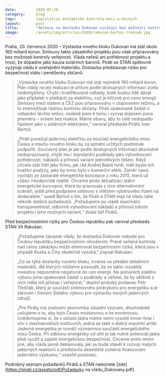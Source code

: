 ```yaml
---
date:         2020-07-20
category:     blog
tags:         legislativa energetika kontrola-moci-a-mocnych
layout:       post
title:        "Smlouvy na dostavbu Dukovan vznikají bez možnosti kontroly veřejnosti. Vláda neřeší potřebnost projektu za 160 miliard korun, tvrdí Piráti a STAN"
image:        /assets/img/articles/2020/rakusan-bartos-tresnak.jpg
---   
```



Praha, 20. července 2020 – Výstavba nového bloku Dukovan má stát okolo 160 miliard korun. Smlouvy takto zásadního projektu jsou však připravovány bez možnosti kontroly veřejnosti. Vláda neřeší ani potřebnost projektu a hrozí, že dopadne jako kauza solárních baronů.  Piráti se STAN opětovně vyzývají vládu k uveřejnění materiálu. Dostavba představuje riziko pro bezpečnost státu i peněženky občanů. 
> „Výstavba nového bloku Dukovan má stát nejméně 160 miliard korun. Plán vlády na její realizaci je přitom podle dostupných informací zcela nedomyšlený. Chybí i kvalifikované odhady, kolik budou lidé dávat jako příplatek v platbách za elektřinu, což je klíčové pro cenu energií. Smlouvy mezi státem a ČEZ jsou připravovány v utajovaném režimu, a to znemožňuje řádnou kontrolu občany. Piráti opakovaně žádali o odtajnění těchto smluv, osobně jsem k tomu i vyzval dopisem pana premiéra – ovšem bez reakce. Máme obavy, aby to celé nedopadlo fiaskem jako u solárních elektráren,“ varoval předseda Pirátů Ivan Bartoš.

> „Piráti považují jadernou elektřinu za součást energetického mixu Česka a stavbu nového bloku by za splnění určitých podmínek podpořili. Současný plán je ale podle dostupných informací absolutně nedopracovaný, chybí mu i standardní podklady jako vyhodnocení potřebnosti, nákladů a přínosů variant jednotlivých řešení. Když chcete stát řídit jako firmu, jak rád Andrej Babiš tvrdí, měli byste mít kvalitní analýzy, jako by tomu bylo v komerční sféře. Záměr navíc vychází ze zastaralé energetické koncepce z roku 2015, která už vůbec neodpovídá realitě. Chceme proto aktualizaci státní energetické koncepce, která by pracovala s více alternativními scénáři, ještě před podpisem smlouvy s vítězem výběrového řízení na dodavatele,“ uvedl Bartoš s tím, že Piráti a STAN mají na vládu také několik dalších požadavků. „Požadujeme po vládě maximální transparentnost, odborné vyhodnocení nákladů a přínosů tohoto projektu i jeho možných variant,“ dodal šéf Pirátů.

Před bezpečnostními riziky pro Českou republiku pak varoval předseda STAN Vít Rakušan. 
> „Požadujeme závazek vlády, že dostavba Dukovan nebude pro Českou republiku bezpečnostním ohrožením. Právě veřejná kontrola nad celou zakázkou může eliminovat bezpečnostní rizika, která jsou v případě Ruska a Číny skutečně vysoká," popsal Rakušan. 

> „Co se týká dostavby nového bloku, trváme na předání detailních materiálů, dle kterých můžeme posoudit, že se takto rozsáhlá investice nepromítne negativně do cen energií. Na jednáních stálého výboru jsme opakovaně žádali o podklady a věříme, že by většině z nich měla mít přístup i veřejnost,“ doplnil pirátský poslanec Petr Třešňák, který je součástí sněmovního podvýboru pro energetiku a je zároveň i členem Stálého výboru pro výstavbu nových jaderných zdrojů. 

> „Pro Piráty má znalostní ekonomika zásadní význam, dlouhodobě usilujeme o to, aby bylo Česko mozkovnou a ne montovnou. Uvědomujeme si, že v oblasti jádra máme velmi vysoké know-how i vliv v mezinárodních institucích, jedná se také o dobrý exportní artikl.  Jaderná energetika je rovněž významnou součástí energetického mixu Česka. Při odklonu energetiky od uhlí je tak nutné potenciál jádra plně využít a zajistit energetickou bezpečnost. Chceme proto mimo jiné, aby vláda jasně deklarovala, jak se bude stavět k rozvoji malých jaderných reaktorů a představila desetileté schéma financování jaderného výzkumu,“ uzavřel poslanec.

Podrobný seznam požadavků Pirátů a STAN naleznete [zde](https://pirati.cz/assets/pdf/Požadavky na vládu_Dukovany.pdf).
